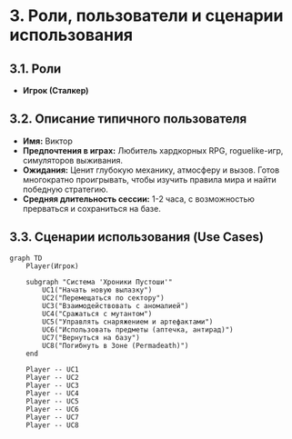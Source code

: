 # 3. Роли, пользователи и сценарии использования

## 3.1. Роли

*   **Игрок (Сталкер)**

## 3.2. Описание типичного пользователя

*   **Имя:** Виктор
*   **Предпочтения в играх:** Любитель хардкорных RPG, roguelike-игр, симуляторов выживания.
*   **Ожидания:** Ценит глубокую механику, атмосферу и вызов. Готов многократно проигрывать, чтобы изучить правила мира и найти победную стратегию.
*   **Средняя длительность сессии:** 1-2 часа, с возможностью прерваться и сохраниться на базе.

## 3.3. Сценарии использования (Use Cases)

```mermaid
graph TD
    Player(Игрок)

    subgraph "Система 'Хроники Пустоши'"
        UC1("Начать новую вылазку")
        UC2("Перемещаться по сектору")
        UC3("Взаимодействовать с аномалией")
        UC4("Сражаться с мутантом")
        UC5("Управлять снаряжением и артефактами")
        UC6("Использовать предметы (аптечка, антирад)")
        UC7("Вернуться на базу")
        UC8("Погибнуть в Зоне (Permadeath)")
    end

    Player -- UC1
    Player -- UC2
    Player -- UC3
    Player -- UC4
    Player -- UC5
    Player -- UC6
    Player -- UC7
    Player -- UC8
```
